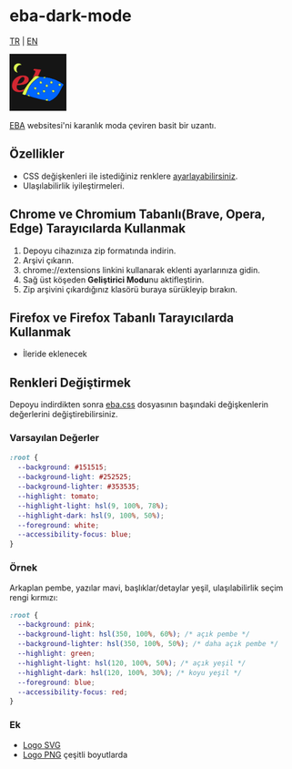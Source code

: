 # eba-dark-mode

[TR](README.md) | [EN](README.en.md)

<img src="./img/svg/logo.svg" width="100px">

[EBA](https://eba.gov.tr) websitesi'ni karanlık moda çeviren basit bir uzantı.

## Özellikler

- CSS değişkenleri ile istediğiniz renklere [ayarlayabilirsiniz](#Renkleri-Değiştirmek).
- Ulaşılabilirlik iyileştirmeleri.

## Chrome ve Chromium Tabanlı(Brave, Opera, Edge) Tarayıcılarda Kullanmak

1. Depoyu cihazınıza zip formatında indirin.
2. Arşivi çıkarın.
3. chrome://extensions linkini kullanarak eklenti ayarlarınıza gidin.
4. Sağ üst köşeden **Geliştirici Modu**nu aktifleştirin.
5. Zip arşivini çıkardığınız klasörü buraya sürükleyip bırakın.

## Firefox ve Firefox Tabanlı Tarayıcılarda Kullanmak

- İleride eklenecek

## Renkleri Değiştirmek

Depoyu indirdikten sonra [eba.css](./eba.css) dosyasının başındaki değişkenlerin değerlerini değiştirebilirsiniz.

### Varsayılan Değerler

```css
:root {
  --background: #151515;
  --background-light: #252525;
  --background-lighter: #353535;
  --highlight: tomato;
  --highlight-light: hsl(9, 100%, 78%);
  --highlight-dark: hsl(9, 100%, 50%);
  --foreground: white;
  --accessibility-focus: blue;
}
```

### Örnek

Arkaplan pembe, yazılar mavi, başlıklar/detaylar yeşil, ulaşılabilirlik seçim rengi kırmızı:

```css
:root {
  --background: pink;
  --background-light: hsl(350, 100%, 60%); /* açık pembe */
  --background-lighter: hsl(350, 100%, 50%); /* daha açık pembe */
  --highlight: green;
  --highlight-light: hsl(120, 100%, 50%); /* açık yeşil */
  --highlight-dark: hsl(120, 100%, 30%); /* koyu yeşil */
  --foreground: blue;
  --accessibility-focus: red;
}
```

### Ek

- [Logo SVG](./img/svg)
- [Logo PNG](./img) çeşitli boyutlarda
